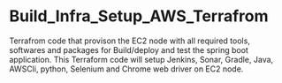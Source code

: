 # Build_Infra_Setup_AWS_Terrafrom

Terrafrom code that provison the EC2 node with all required tools, softwares and packages for Build/deploy and test the spring boot application. This Terraform code will setup Jenkins, Sonar, Gradle, Java, AWSCli, python, Selenium and Chrome web driver on EC2 node.


